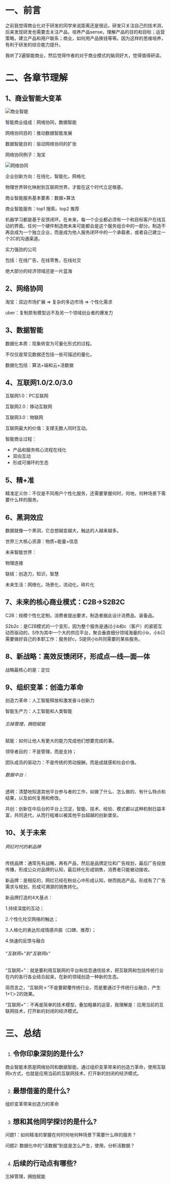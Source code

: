 
# 一、前言

之前我觉得商业化对于研发的同学来说距离还是很远，研发只关注自己的技术测，后来发现研发也需要去关注产品，培养产品sense，理解产品的目的和目标；运营策略，建立产品和用户联系；商业，如何用产品换钱等等。因为这样的思维培养，有利于研发的综合能力提升。

我听了2遍智能商业，然后觉得作者的对于商业模式的脑洞好大，觉得值得研读。

# 二、各章节理解

## 1、商业智能大变革

![商业智能](./zhineng.jpg)

智能商业组成：网络协同，数据智能

网络协同目的：推动数据智能发展

数据智能目的：驱动网络协同的扩张

网络协同例子：淘宝

![网络协同](./wangluoxietong.png)

企业创新方向：在线化，智能化，网格化

物理世界转化映射到互联网世界，才能在这个时代立足根基。

商业智能服务基本要素：数据+算法

商业智能服务：top1 搜索。top2 推荐

机器学习都是基于反馈闭环。在未来，每一个企业都必须有一个和目标客户在线互动的界面。任何一个硬件制造商未来可能都会是这个服务组合中的一部分。制造不再会成为一个独立企业，而是成为他人服务闭环中的一个承载者，或者自己建立一个2C的沟通渠道。

实力强劲的公司

包括：在线广告，在线零售，在线社交

绝大部分的经济领域还是一片蓝海

## 2、网络协同

淘宝：双边市场扩展 => 复杂的多边市场 => 个性化需求

uber：复制原有模型远不及另一个领域创业者的爆发力

## 3、数据智能

数据化本质：现象转变为可量化形式的过程。

不仅仅是常见数据还包括一些可描述的量化。

数据化包括：算法+端和云+活数据

## 4、互联网1.0/2.0/3.0

互联网1.0：PC互联网

互联网2.0：移动互联网

互联网3.0：物联网

互联网最大的价值：支撑无数人同时互动。

智能商业过程：

-   产品和服务核心流程在线化
-   双向互动
-   形成可循环的生态

## 5、精+准

精准定义你：不仅是不同用户个性化服务，还需要掌握何时，何地，何种场景下需要什么样的服务。

## 6、黑洞效应

数据就像一个黑洞，它总想越变越大，触达的人越来越多。

世界三大核心资源：物质+能量+信息

未来智能世界：

物理连接

联结：创造力，知识，智慧

未来生活：网络化，场景化，流动化，碎片化

## 7、未来的核心商业模式：C2B→S2B2C

C2B：规模个性化定制，消费者提出要求，制造者据此设计消费品、装备品。

S2b2c：是C2B模式的一个变形，因为整个服务是通过小b和c（客户）的紧密互动而驱动的，S作为其中一个大的供应平台，聚合垂直细分领域海量的小b，小b只需要做好自己的本职工作：服务好c，S提供小b共同需要的某些服务。

## 8、新战略：高效反馈闭环，形成点—线—面—体

战略最核心的是：定位

## 9、组织变革：创造力革命

创造力革命：人工智能释放和激发奋斗创新力

智能生产力：人工智能和人类智能

###### 忘掉管理，拥抱赋能

赋能：如何让他人有更大的能力完成他们想要完成的事。

领导者目的：不是管理，而是支持；

团队成员的驱动力：不是传统的劳动报酬，而是成就感和社会价值。

###### 数据中台：

透明：清楚地知道其他平台参与者的工作，如做了什么、怎么做的、有什么特点和结果，以及如何复用和修改。

共创：创新在中后台的平台上沉淀，智能、技术、经验、模式都以这种机制日益丰富，共同迭代，从而行程难以被其他平台超越的创新堡垒。

## 10、关于未来

###### 网红时代的新品牌

传统品牌：通常先有战略，再有产品，然后是品牌定位和广告规划，最后广告投放传播，形成公众对品牌的认知，最后转化形成销售，消费者只能被动接收。

新品牌：是相反的，网红已经在粉丝心中形成认知，继而挑选产品，形成有了广告需求与规划，形成可溯源的销售转化。

新品牌打造的4大基点：

1.持续深度的互动；

2.个性化社交网络的触达；

3.人格化的表达形成情感共振（口碑、推荐）；

4.快速的反馈与融合

###### "互联网+"到"互联网x"

“互联网+”：就是要利用互联网的平台和信息通信技术，把互联网和包括传统行业在内的各行各业结合起来，在新的领域创造一种新的生态。

简而言之，“互联网＋”不是要颠覆传统行业，而是要通过于传统行业融合，产生1+1＞2的效果。

“互联网×”：不再是简单的技术模型，叠加粗暴的运营，我理解是：应用当前的互联网技术，打开新的封闭的经济模式。

# 三、总结

1.  ## 令你印象深刻的是什么?

商业智能本质是网络协同和数据智能，通过组织变革带来的创造力革命，使用互联网x方式，也就是应用当前的互联网技术，打开新的封闭的经济模式。

2.  ## 最想借鉴的是什么?

组织变革带来创造力的革命

3.  ## 想和其他同学探讨的是什么?

问题1：如何精准的掌握在何时何地何种场景下需要什么样的服务？

问题2: 数据化中的“活数据”到底是怎么产生，使用，分析活数据？

4.  ## 后续的行动点有哪些?

忘掉管理，拥抱赋能